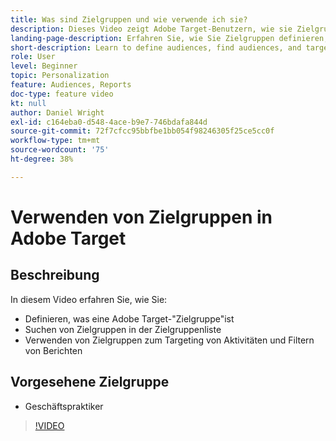 ```yaml
---
title: Was sind Zielgruppen und wie verwende ich sie?
description: Dieses Video zeigt Adobe Target-Benutzern, wie sie Zielgruppen verwenden können, um Aktivitäten auszuwählen und Berichte zu filtern.
landing-page-description: Erfahren Sie, wie Sie Zielgruppen definieren, Zielgruppen finden, Aktivitäten ausrichten und Berichte filtern.
short-description: Learn to define audiences, find audiences, and target activities and filter reports.
role: User
level: Beginner
topic: Personalization
feature: Audiences, Reports
doc-type: feature video
kt: null
author: Daniel Wright
exl-id: c164eba0-d548-4ace-b9e7-746bdafa844d
source-git-commit: 72f7cfcc95bbfbe1bb054f98246305f25ce5cc0f
workflow-type: tm+mt
source-wordcount: '75'
ht-degree: 38%

---
```


# Verwenden von Zielgruppen in Adobe Target

## Beschreibung

In diesem Video erfahren Sie, wie Sie:

* Definieren, was eine Adobe Target-&quot;Zielgruppe&quot;ist
* Suchen von Zielgruppen in der Zielgruppenliste
* Verwenden von Zielgruppen zum Targeting von Aktivitäten und Filtern von Berichten

## Vorgesehene Zielgruppe

* Geschäftspraktiker

>[!VIDEO](https://video.tv.adobe.com/v/17398/?quality=12)
